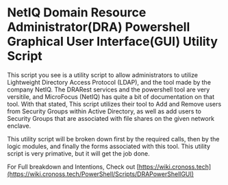 # NetIQ Domain Resource Administrator(DRA) Powershell Graphical User Interface(GUI) Utility Script 

This script you see is a utility script to allow administrators to utilize Lightweight Directory Access Protocol (LDAP), and the tool made by the company NetIQ. The DRARest services and the powershell tool are very versitile, and MicroFocus (NetIQ) has quite a bit of documentation on that tool. With that stated, This script utilizes their tool to Add and Remove users from Security Groups within Active Directory, as well as add users to Security Groups that are associated with file shares on the given network enclave.

This utility script will be broken down first by the required calls, then by the logic modules, and finally the forms associated with this tool. This utility script is very primative, but it will get the job done.

For Full breakdown and Intentions, Check out [https://wiki.cronoss.tech](https://wiki.cronoss.tech/PowerShell/Scripts/DRAPowerShellGUI)
